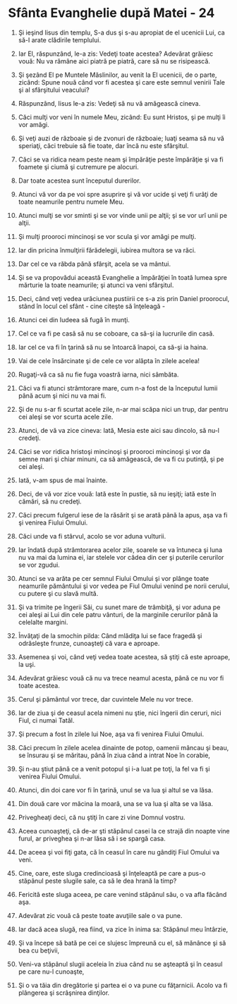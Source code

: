 # Sf&#226;nta Evanghelie dup&#259; Matei - 24

1. Şi ieşind Iisus din templu, S-a dus şi s-au apropiat de el ucenicii Lui, ca să-I arate clădirile templului. 

2. Iar El, răspunzând, le-a zis: Vedeţi toate acestea? Adevărat grăiesc vouă: Nu va rămâne aici piatră pe piatră, care să nu se risipească. 

3. Şi şezând El pe Muntele Măslinilor, au venit la El ucenicii, de o parte, zicând: Spune nouă când vor fi acestea şi care este semnul venirii Tale şi al sfârşitului veacului? 

4. Răspunzând, Iisus le-a zis: Vedeţi să nu vă amăgească cineva. 

5. Căci mulţi vor veni în numele Meu, zicând: Eu sunt Hristos, şi pe mulţi îi vor amăgi. 

6. Şi veţi auzi de războaie şi de zvonuri de războaie; luaţi seama să nu vă speriaţi, căci trebuie să fie toate, dar încă nu este sfârşitul. 

7. Căci se va ridica neam peste neam şi împărăţie peste împărăţie şi va fi foamete şi ciumă şi cutremure pe alocuri. 

8. Dar toate acestea sunt începutul durerilor. 

9. Atunci vă vor da pe voi spre asuprire şi vă vor ucide şi veţi fi urâţi de toate neamurile pentru numele Meu. 

10. Atunci mulţi se vor sminti şi se vor vinde unii pe alţii; şi se vor urî unii pe alţii. 

11. Şi mulţi prooroci mincinoşi se vor scula şi vor amăgi pe mulţi. 

12. Iar din pricina înmulţirii fărădelegii, iubirea multora se va răci. 

13. Dar cel ce va răbda până sfârşit, acela se va mântui. 

14. Şi se va propovădui această Evanghelie a împărăţiei în toată lumea spre mărturie la toate neamurile; şi atunci va veni sfârşitul. 

15. Deci, când veţi vedea urâciunea pustiirii ce s-a zis prin Daniel proorocul, stând în locul cel sfânt - cine citeşte să înţeleagă - 

16. Atunci cei din Iudeea să fugă în munţi. 

17. Cel ce va fi pe casă să nu se coboare, ca să-şi ia lucrurile din casă. 

18. Iar cel ce va fi în ţarină să nu se întoarcă înapoi, ca să-şi ia haina. 

19. Vai de cele însărcinate şi de cele ce vor alăpta în zilele acelea! 

20. Rugaţi-vă ca să nu fie fuga voastră iarna, nici sâmbăta. 

21. Căci va fi atunci strâmtorare mare, cum n-a fost de la începutul lumii până acum şi nici nu va mai fi. 

22. Şi de nu s-ar fi scurtat acele zile, n-ar mai scăpa nici un trup, dar pentru cei aleşi se vor scurta acele zile. 

23. Atunci, de vă va zice cineva: Iată, Mesia este aici sau dincolo, să nu-l credeţi. 

24. Căci se vor ridica hristoşi mincinoşi şi prooroci mincinoşi şi vor da semne mari şi chiar minuni, ca să amăgească, de va fi cu putinţă, şi pe cei aleşi. 

25. Iată, v-am spus de mai înainte. 

26. Deci, de vă vor zice vouă: Iată este în pustie, să nu ieşiţi; iată este în cămări, să nu credeţi. 

27. Căci precum fulgerul iese de la răsărit şi se arată până la apus, aşa va fi şi venirea Fiului Omului. 

28. Căci unde va fi stârvul, acolo se vor aduna vulturii. 

29. Iar îndată după strâmtorarea acelor zile, soarele se va întuneca şi luna nu va mai da lumina ei, iar stelele vor cădea din cer şi puterile cerurilor se vor zgudui. 

30. Atunci se va arăta pe cer semnul Fiului Omului şi vor plânge toate neamurile pământului şi vor vedea pe Fiul Omului venind pe norii cerului, cu putere şi cu slavă multă. 

31. Şi va trimite pe îngerii Săi, cu sunet mare de trâmbiţă, şi vor aduna pe cei aleşi ai Lui din cele patru vânturi, de la marginile cerurilor până la celelalte margini. 

32. Învăţaţi de la smochin pilda: Când mlădiţa lui se face fragedă şi odrăsleşte frunze, cunoaşteţi că vara e aproape. 

33. Asemenea şi voi, când veţi vedea toate acestea, să ştiţi că este aproape, la uşi. 

34. Adevărat grăiesc vouă că nu va trece neamul acesta, până ce nu vor fi toate acestea. 

35. Cerul şi pământul vor trece, dar cuvintele Mele nu vor trece. 

36. Iar de ziua şi de ceasul acela nimeni nu ştie, nici îngerii din ceruri, nici Fiul, ci numai Tatăl. 

37. Şi precum a fost în zilele lui Noe, aşa va fi venirea Fiului Omului. 

38. Căci precum în zilele acelea dinainte de potop, oamenii mâncau şi beau, se însurau şi se măritau, până în ziua când a intrat Noe în corabie, 

39. Şi n-au ştiut până ce a venit potopul şi i-a luat pe toţi, la fel va fi şi venirea Fiului Omului. 

40. Atunci, din doi care vor fi în ţarină, unul se va lua şi altul se va lăsa. 

41. Din două care vor măcina la moară, una se va lua şi alta se va lăsa. 

42. Privegheaţi deci, că nu ştiţi în care zi vine Domnul vostru. 

43. Aceea cunoaşteţi, că de-ar şti stăpânul casei la ce strajă din noapte vine furul, ar priveghea şi n-ar lăsa să i se spargă casa. 

44. De aceea şi voi fiţi gata, că în ceasul în care nu gândiţi Fiul Omului va veni. 

45. Cine, oare, este sluga credincioasă şi înţeleaptă pe care a pus-o stăpânul peste slugile sale, ca să le dea hrană la timp? 

46. Fericită este sluga aceea, pe care venind stăpânul său, o va afla făcând aşa. 

47. Adevărat zic vouă că peste toate avuţiile sale o va pune. 

48. Iar dacă acea slugă, rea fiind, va zice în inima sa: Stăpânul meu întârzie, 

49. Şi va începe să bată pe cei ce slujesc împreună cu el, să mănânce şi să bea cu beţivii, 

50. Veni-va stăpânul slugii aceleia în ziua când nu se aşteaptă şi în ceasul pe care nu-l cunoaşte, 

51. Şi o va tăia din dregătorie şi partea ei o va pune cu făţarnicii. Acolo va fi plângerea şi scrâşnirea dinţilor. 

